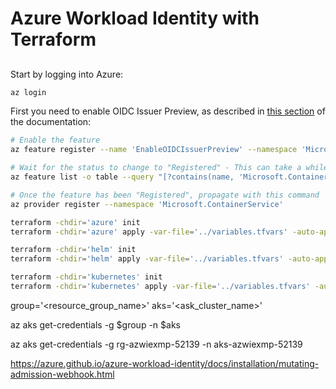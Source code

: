 # Azure Workload Identity with Terraform

##

## 

Start by logging into Azure:

```bash
az login
```

First you need to enable OIDC Issuer Preview, as described in [this section](https://docs.microsoft.com/en-us/azure/aks/cluster-configuration#register-the-enableoidcissuerpreview-feature-flag) of the documentation:

```bash
# Enable the feature
az feature register --name 'EnableOIDCIssuerPreview' --namespace 'Microsoft.ContainerService'

# Wait for the status to change to "Registered" - This can take a while
az feature list -o table --query "[?contains(name, 'Microsoft.ContainerService/EnableOIDCIssuerPreview')].{Name:name,State:properties.state}"

# Once the feature has been "Registered", propagate with this command
az provider register --namespace 'Microsoft.ContainerService'
```



```bash
terraform -chdir='azure' init
terraform -chdir='azure' apply -var-file='../variables.tfvars' -auto-approve

terraform -chdir='helm' init
terraform -chdir='helm' apply -var-file='../variables.tfvars' -auto-approve

terraform -chdir='kubernetes' init
terraform -chdir='kubernetes' apply -var-file='../variables.tfvars' -auto-approve
```




group='<resource_group_name>'
aks='<ask_cluster_name>'

az aks get-credentials -g $group -n $aks

az aks get-credentials -g rg-azwiexmp-52139 -n aks-azwiexmp-52139





https://azure.github.io/azure-workload-identity/docs/installation/mutating-admission-webhook.html